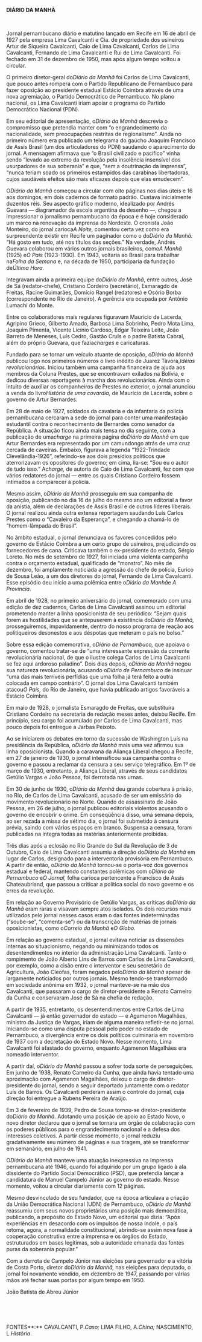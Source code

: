 **DIÁRIO DA MANHÃ**

 

Jornal pernambucano diário e matutino lançado em Recife em 16 de abril
de 1927 pela empresa Lima Cavalcanti e Cia. de propriedade dos usineiros
Artur de Siqueira Cavalcanti, Caio de Lima Cavalcanti, Carlos de Lima
Cavalcanti, Fernando de Lima Cavalcanti e Rui de Lima Cavalcanti. Foi
fechado em 31 de dezembro de 1950, mas após algum tempo voltou a
circular.

O primeiro diretor-geral do*Diário da Manhã* foi Carlos de Lima
Cavalcanti, que pouco antes rompera com o Partido Republicano de
Pernambuco para fazer oposição ao presidente estadual Estácio Coimbra
através de uma nova agremiação, o Partido Democrático de Pernambuco. No
plano nacional, os Lima Cavalcanti iriam apoiar o programa do Partido
Democrático Nacional (PDN).

Em seu editorial de apresentação, o*Diário da Manhã* descrevia o
compromisso que pretendia manter com “o engrandecimento da
nacionalidade, sem preocupações restritas de regionalismo”. Ainda no
primeiro número era publicado um telegrama do gaúcho Joaquim Francisco
de Assis Brasil (um dos articuladores do PDN) saudando o aparecimento do
jornal. A mensagem afirmava que “o Brasil civilizado e pacífico” vinha
sendo “levado ao extremo da revolução pela insolência insensível dos
usurpadores de sua soberania” e que, “sem a doutrinação da imprensa”,
“nunca teriam soado os primeiros estampidos das carabinas libertadoras,
cujos saudáveis efeitos são mais eficazes depois que elas emudecem”.

O*Diário da Manhã* começou a circular com oito páginas nos dias úteis e
16 aos domingos, em dois cadernos de formato padrão. Custava
inicialmente duzentos réis. Seu aspecto gráfico moderno, idealizado por
Andrés Guevara — diagramador da escola argentina de desenho —, chegou a
impressionar o jornalismo pernambucano da época e é hoje considerado um
marco na renovação da imprensa do Nordeste. O cronista João Monteiro, do
jornal carioca*A Noite,* comentou certa vez como era surpreendente
existir em Recife um paginador como o do*Diário da Manhã:* “Há gosto em
tudo, até nos títulos das seções.” Na verdade, Andrés Guevara colaborou
em vários outros jornais brasileiros, como*A Manhã* (1925) e*O País*
(1923-1930). Em 1943, voltaria ao Brasil para trabalhar na*Folha da
Semana* e, na década de 1950, participaria da fundação de*Última Hora.*

Integravam ainda a primeira equipe do*Diário da Manhã*, entre outros,
José de Sá (redator-chefe), Cristiano Cordeiro (secretário), Esmaragdo
de Freitas, Racine Guimarães, Domício Rangel (redatores) e Osório Borba
(correspondente no Rio de Janeiro). A gerência era ocupada por Antônio
Lumachi do Monte.

Entre os colaboradores mais regulares figuravam Maurício de Lacerda,
Agripino Grieco, Gilberto Amado, Barbosa Lima Sobrinho, Pedro Mota Lima,
Joaquim Pimenta, Vicente Licínio Cardoso, Edgar Teixeira Leite, João
Barreto de Meneses, Luís Cedro, Gastão Cruls e o padre Batista Cabral,
além do próprio Guevara, que fazia*charges* e caricaturas.

Fundado para se tornar um veículo atuante de oposição, o*Diário da
Manhã* publicou logo nos primeiros números o livro inédito de Juarez
Távora,*Idéias revolucionárias.* Iniciou também uma campanha financeira
de ajuda aos membros da Coluna Prestes, que se encontravam exilados na
Bolívia, e dedicou diversas reportagens à marcha dos revolucionários.
Ainda com o intuito de auxiliar os companheiros de Prestes no exterior,
o jornal anunciou a venda do livro*História de uma covardia,* de
Maurício de Lacerda, sobre o governo de Artur Bernardes.

Em 28 de maio de 1927, soldados da cavalaria e da infantaria da polícia
pernambucana cercaram a sede do jornal para conter uma manifestação
estudantil contra o reconhecimento de Bernardes como senador da
República. A situação ficou ainda mais tensa no dia seguinte, com a
publicação de uma*charge* na primeira página do*Diário da Manhã* em que
Artur Bernardes era representado por um camundongo atrás de uma cruz
cercada de caveiras. Embaixo, figurava a legenda “1922-Trindade
Clevelândia-1926”, referindo-se aos dois presídios políticos que
aterrorizavam os opositores do governo; em cima, lia-se: “Sou eu o autor
de tudo isso.” A*charge,* de autoria de Caio de Lima Cavalcanti, fez com
que vários redatores do jornal — entre os quais Cristiano Cordeiro
fossem intimados a comparecer à polícia.

Mesmo assim, o*Diário da Manhã* prosseguiu em sua campanha de oposição,
publicando no dia 16 de julho do mesmo ano um editorial a favor da
anistia, além de declarações de Assis Brasil e de outros líderes
liberais. O jornal realizou ainda outra extensa reportagem saudando Luís
Carlos Prestes como o “Cavaleiro da Esperança”, e chegando a chamá-lo de
“homem-lâmpada do Brasil”.

No âmbito estadual, o jornal denunciava os favores concedidos pelo
governo de Estácio Coimbra a um certo grupo de usineiros, prejudicando
os fornecedores de cana. Criticava também o ex-presidente do estado,
Sérgio Loreto. No mês de setembro de 1927, foi iniciada uma violenta
campanha contra o orçamento estadual, qualificado de “monstro”. No mês
de dezembro, foi amplamente noticiada a agressão do chefe de polícia,
Eurico de Sousa Leão, a um dos diretores do jornal, Fernando de Lima
Cavalcanti. Esse episódio deu início a uma polêmica entre o*Diário da
Manhã*e *A Província*.

Em abril de 1928, no primeiro aniversário do jornal, comemorado com uma
edição de dez cadernos, Carlos de Lima Cavalcanti assinou um editorial
prometendo manter a linha oposicionista de seu periódico: “Sejam quais
forem as hostilidades que se antepuserem à existência do*Diário da
Manhã,* prosseguiremos, impavidamente, dentro do nosso programa de
reação aos politiqueiros desonestos e aos déspotas que meteram o país no
bolso.”

Sobre essa edição comemorativa, o*Diário de Pernambuco,* que apoiava o
governo, comentou tratar-se de “uma interessante expressão da corrente
revolucionária nacional, de que o ilustre colega Carlos de Lima
Cavalcanti se fez aqui ardoroso paladino”. Dois dias depois, o*Diário da
Manhã* negou sua natureza revolucionária, acusando o*Diário de
Pernambuco* de insinuar “uma das mais terríveis perfídias que uma folha
já terá feito a outra colocada em campo contrário”. O jornal dos Lima
Cavalcanti também atacou*O País,* do Rio de Janeiro, que havia publicado
artigos favoráveis a Estácio Coimbra.

Em maio de 1928, o jornalista Esmaragdo de Freitas, que substituíra
Cristiano Cordeiro na secretaria de redação meses antes, deixou Recife.
Em princípio, seu cargo foi acumulado por Carlos de Lima Cavalcanti, mas
pouco depois foi entregue a Jarbas Peixoto.

Ao se iniciarem os debates em torno da sucessão de Washington Luís na
presidência da República, o*Diário da Manhã* mais uma vez afirmou sua
linha oposicionista. Quando a caravana da Aliança Liberal chegou a
Recife, em 27 de janeiro de 1930, o jornal intensificou sua campanha
contra o governo e passou a reclamar da censura a seu serviço
telegráfico. Em 1º de março de 1930, entretanto, a Aliança Liberal,
através de seus candidatos Getúlio Vargas e João Pessoa, foi derrotada
nas urnas.

Em 30 de junho de 1930, o*Diário da Manhã* deu grande cobertura à
prisão, no Rio, de Carlos de Lima Cavalcanti, acusado de ser um
emissário do movimento revolucionário no Norte. Quando do assassinato de
João Pessoa, em 26 de julho, o jornal publicou editoriais violentos
acusando o governo de encobrir o crime. Em conseqüência disso, uma
semana depois, ao ser rezada a missa de sétimo dia, o jornal foi
submetido à censura prévia, saindo com vários espaços em branco.
Suspensa a censura, foram publicadas na íntegra todas as matérias
anteriormente proibidas.

Três dias após a eclosão no Rio Grande do Sul da Revolução de 3 de
Outubro, Caio de Lima Cavalcanti assumiu a direção do*Diário da Manhã*
em lugar de Carlos, designado para a interventoria provisória em
Pernambuco. A partir de então, o*Diário da Manhã* tornou-se o porta-voz
dos governos estadual e federal, mantendo constantes polêmicas com
o*Diário de Pernambuco* e*O Jornal,* folha carioca pertencente a
Francisco de Assis Chateaubriand, que passou a criticar a política
social do novo governo e os erros da revolução.

Em relação ao Governo Provisório de Getúlio Vargas, as críticas
do*Diário da Manhã* eram raras e visavam sempre atos isolados. Os dois
recursos mais utilizados pelo jornal nesses casos eram o das fontes
indeterminadas (“soube-se”, “comenta-se”) ou da transcrição de matérias
de jornais oposicionistas, como o*Correio da Manhã* e*O Globo*.

Em relação ao governo estadual, o jornal evitava noticiar as dissensões
internas ao situacionismo, negando ou minimizando todos os
desentendimentos no interior da administração Lima Cavalcanti. Tanto o
rompimento de João Alberto Lins de Barros com Carlos de Lima Cavalcanti,
por exemplo, como a cisão entre o interventor e seu secretário de
Agricultura, João Cleofas, foram negados pelo*Diário da Manhã* apesar de
largamente noticiados por outros jornais. Mesmo tendo-se transformado em
sociedade anônima em 1932, o jornal manteve-se na mão dos Cavalcanti,
que passaram o cargo de diretor-presidente a Renato Carneiro da Cunha e
conservaram José de Sá na chefia de redação.

A partir de 1935, entretanto, os desentendimentos entre Carlos de Lima
Cavalcanti — já então governador do estado — e Agamenon Magalhães,
ministro da Justiça de Vargas, iriam de alguma maneira refletir-se no
jornal. Iniciando-se como uma disputa pessoal pelo poder no estado de
Pernambuco, a divergência entre os dois políticos culminaria em novembro
de 1937 com a decretação do Estado Novo. Nesse momento, Lima Cavalcanti
foi afastado do governo, enquanto Agamenon Magalhães era nomeado
interventor.

A partir daí, o*Diário da Manhã* passou a sofrer toda sorte de
perseguições. Em junho de 1938, Renato Carneiro da Cunha, que ainda
havia tentado uma aproximação com Agamenon Magalhães, deixou o cargo de
diretor-presidente do jornal, sendo a seguir deportado juntamente com o
redator Luís de Barros. Os Cavalcanti perderam assim o controle do
jornal, cuja direção foi entregue a Rubens Pereira de Araújo.

Em 3 de fevereiro de 1939, Pedro de Sousa tornou-se diretor-presidente
do*Diário da Manhã.* Adotando uma posição de apoio ao Estado Novo, o
novo diretor declarou que o jornal se tornara um órgão de colaboração
com os poderes públicos para o engrandecimento nacional e a defesa dos
interesses coletivos. A partir desse momento, o jornal reduziu
gradativamente seu número de páginas e sua tiragem, até se transformar
em semanário, em julho de 1941.

O*Diário da Manhã* manteve uma atuação inexpressiva na imprensa
pernambucana até 1946, quando foi adquirido por um grupo ligado à ala
dissidente do Partido Social Democrático (PSD), que pretendia lançar a
candidatura de Manuel Campelo Júnior ao governo do estado. Nesse
momento, voltou a circular diariamente com 12 páginas.

Mesmo desvinculado de seu fundador, que na época articulava a criação da
União Democrática Nacional (UDN) de Pernambuco, o*Diário da Manhã*
reassumiu com seus novos proprietários uma posição mais democrática,
publicando, a propósito do Estado Novo, um editorial que dizia: “Após
experiências em desacordo com os impulsos de nossa índole, o país
retoma, agora, a normalidade constitucional, abrindo-se assim nova fase
à cooperação construtiva entre a imprensa e os órgãos do Estado,
estruturados em bases legítimas, sob a autoridade emanada das fontes
puras da soberania popular.”

Com a derrota de Campelo Júnior nas eleições para governador e a vitória
de Costa Porto, diretor do*Diário da Manhã,* nas eleições para deputado,
o jornal foi novamente vendido, em dezembro de 1947, passando por várias
mãos até fechar suas portas por algum tempo em 1950.

João Batista de Abreu Júnior

 

 

FONTES**:** CAVALCANTI, P.*Caso;* LIMA FILHO, A.*China;* NASCIMENTO,
L.*História*.

 
